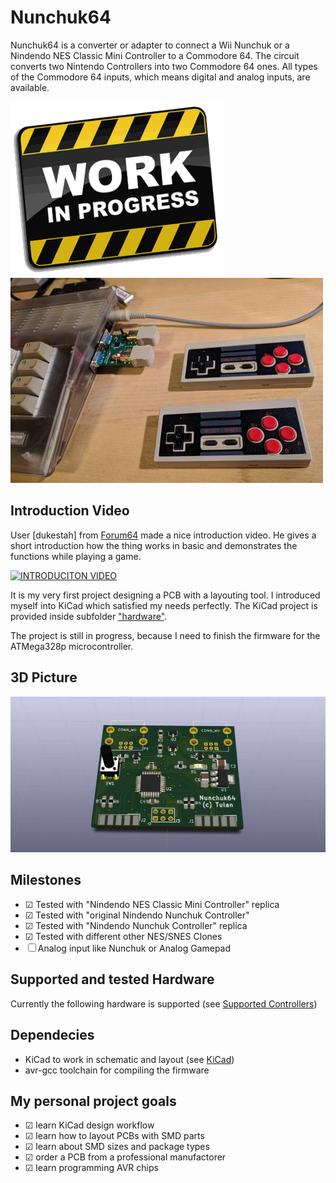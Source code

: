 # Nunchuk64
Nunchuk64 is a converter or adapter to connect a Wii Nunchuk or a Nindendo NES Classic Mini Controller
to a Commodore 64. The circuit converts two Nintendo Controllers into two Commodore 64 ones.
All types of the Commodore 64 inputs, which means digital and analog inputs, are available.

![Work in Progress](work.gif) ![Picture](in_action.jpg)

## Introduction Video
User [dukestah] from [Forum64](https://www.forum64.de) made a nice introduction video.
He gives a short introduction how the thing works in basic and demonstrates the functions while playing a game.

[![INTRODUCITON VIDEO](http://img.youtube.com/vi/LK__4W44_HA/0.jpg)](http://www.youtube.com/watch?v=LK__4W44_HA)


It is my very first project designing a PCB with a layouting tool.
I introduced myself into KiCad which satisfied my needs perfectly.
The KiCad project is provided inside subfolder ["hardware"](./hardware).

The project is still in progress, because I need to finish the firmware for the
ATMega328p microcontroller.

## 3D Picture
![3d Picture](nunchuk64.png)

## Milestones
- ☑ Tested with "Nindendo NES Classic Mini Controller" replica
- ☑ Tested with "original Nindendo Nunchuk Controller"
- ☑ Tested with "Nindendo Nunchuk Controller" replica
- ☑ Tested with different other NES/SNES Clones
- ☐ Analog input like Nunchuk or Analog Gamepad

## Supported and tested Hardware
Currently the following hardware is supported (see [Supported Controllers](./supported_controllers))

## Dependecies
- KiCad to work in schematic and layout (see [KiCad](http://kicad-pcb.org/))
- avr-gcc toolchain for compiling the firmware

## My personal project goals
- ☑ learn KiCad design workflow
- ☑ learn how to layout PCBs with SMD parts
- ☑ learn about SMD sizes and package types
- ☑ order a PCB from a professional manufactorer
- ☑ learn programming AVR chips



